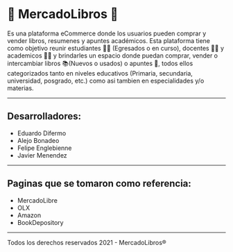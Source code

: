 # 📖 MercadoLibros 📖
Es una plataforma eCommerce donde los usuarios pueden comprar y vender libros, resumenes y apuntes académicos.
Esta plataforma tiene como objetivo reunir estudiantes 👨‍🎓 (Egresados o en curso), docentes 👨‍🏫 y academicos 🧙‍♂️ y brindarles un espacio donde puedan comprar, vender o intercambiar libros 📚(Nuevos o usados) o apuntes 📑, todos ellos categorizados tanto en niveles educativos (Primaria, secundaria, universidad, posgrado, etc.) como asi tambien en especialidades y/o materias.
___________________________________________________________________________________________________________________________________________________________________________________

## Desarrolladores:
- Eduardo Difermo
- Alejo Bonadeo
- Felipe Englebienne
- Javier Menendez
___________________________________________________________________________________________________________________________________________________________________________________

## Paginas que se tomaron como referencia:
- MercadoLibre
- OLX
- Amazon
- BookDepository
___________________________________________________________________________________________________________________________________________________________________________________

Todos los derechos reservados 2021 - MercadoLibros®
